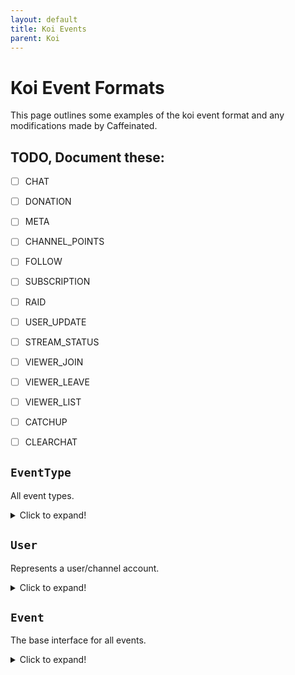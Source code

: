 ```yaml
---
layout: default
title: Koi Events
parent: Koi
---
```


# Koi Event Formats
  
This page outlines some examples of the koi event format and any modifications made by Caffeinated.  
  

## TODO, Document these:  
 - [ ] CHAT  
 - [ ] DONATION  
 - [ ] META  
 - [ ] CHANNEL_POINTS  
 - [ ] FOLLOW  
 - [ ] SUBSCRIPTION  
 - [ ] RAID  
 - [ ] USER_UPDATE  
 - [ ] STREAM_STATUS  
 - [ ] VIEWER_JOIN  
 - [ ] VIEWER_LEAVE  
 - [ ] VIEWER_LIST  
 - [ ] CATCHUP  
 - [ ] CLEARCHAT  
  
  
## `EventType`
All event types.  
<details>
  <summary>Click to expand!</summary>
  
  ```js
  enum KoiEventType {
    CHAT,
    DONATION,
    META,
    CHANNEL_POINTS,
    FOLLOW,
    SUBSCRIPTION,
    RAID,
    USER_UPDATE,
    STREAM_STATUS,
    VIEWER_JOIN,
    VIEWER_LEAVE,
    VIEWER_LIST,
    CATCHUP,
    CLEARCHAT
  }
  ```
</details>

## `User`
Represents a user/channel account.  
<details>
  <summary>Click to expand!</summary>
  
  ```js
  interface KoiUser {
    id: string, // The user id.
    UPID: string, // Unique platform id, this allows for unique identification of users incase any platform use the same ID system.
    username: string, // The user's username, on Twitch this is the login name. Always lowercase.
    displayname: string, // The user displayname, this is the preferred casing of the username. On Twitch this can also be a localized version instead: https://blog.twitch.tv/en/2016/08/22/localized-display-names-e00ee8d3250a/
    platform: UserPlatform,
    image_link: string, // The user/channel profile image.
    color: string, // The user's preferred chat color. This is a hex color (#ffffff)

    link: string, // A link that will take you to the channel OR profile page of a user.

    roles: KoiUserRoles[],
    badges: string[], // This is an array of image links.

    channel_id: string, // The channel id, not present for viewers. This is sometimes the same as the user id, platform dependent.
    bio: string, // The channel bio, not present for viewers.
    followers_count: number, // Not present for viewers.
    subscriber_count: number // Not present for viewers.
  }

  enum KoiUserPlatform {
    CAFFEINE,
    TWITCH,
    TROVO,
    GLIMESH,
    BRIME,
    CASTERLABS_SYSTEM // Used by test events.
  }

  enum KoiUserRoles {
    BROADCASTER,
    SUBSCRIBER,
    FOLLOWER,
    MODERATOR,
    STAFF
  }
  ```
</details>

## `Event`
The base interface for all events.  
<details>
  <summary>Click to expand!</summary>
  
  ```js
  interface KoiEvent {
    isTest: boolean, // Added by Caffeinated.

    streamer: KoiUser, // Tied to the signed in account, always present.

    event_type: KoiEventType,
    event_abilities: KoiEventAbilities
  }
  
  interface KoiEventAbilities {
    upvotable: boolean, // Let's you know if an event can be updated, refer to koi.upvote for more information.
    deletable: boolean  // Let's you know if an event can be deleted, refer to koi.deleteMessage for more information.
  }
  ```
</details>
